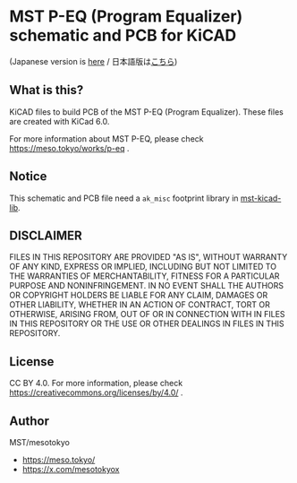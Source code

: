 # MST P-EQ (Program Equalizer) schematic and PCB for KiCAD

(Japanese version is [here](readme_ja.md) / 日本語版は[こちら](readme_ja.md))

## What is this?

KiCAD files to build PCB of the MST P-EQ (Program Equalizer). These files are created with KiCad 6.0.

For more information about MST P-EQ, please check https://meso.tokyo/works/p-eq .

## Notice

This schematic and PCB file need a `ak_misc` footprint library in [mst-kicad-lib](https://github.com/mesotokyo/mst-kicad-lib). 

## DISCLAIMER

FILES IN THIS REPOSITORY ARE PROVIDED "AS IS", WITHOUT WARRANTY OF ANY KIND, EXPRESS OR IMPLIED, INCLUDING BUT NOT LIMITED TO THE WARRANTIES OF MERCHANTABILITY, FITNESS FOR A PARTICULAR PURPOSE AND NONINFRINGEMENT. IN NO EVENT SHALL THE AUTHORS OR COPYRIGHT HOLDERS BE LIABLE FOR ANY CLAIM, DAMAGES OR OTHER LIABILITY, WHETHER IN AN ACTION OF CONTRACT, TORT OR OTHERWISE, ARISING FROM, OUT OF OR IN CONNECTION WITH IN FILES IN THIS REPOSITORY OR THE USE OR OTHER DEALINGS IN FILES IN THIS REPOSITORY.

## License

CC BY 4.0. For more information, please check https://creativecommons.org/licenses/by/4.0/ .

## Author

MST/mesotokyo

 - https://meso.tokyo/
 - https://x.com/mesotokyox
